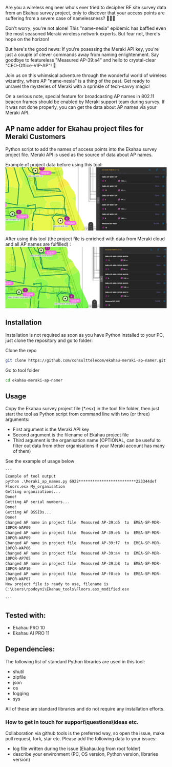 Are you a wireless engineer who's ever tried to decipher RF site survey data from an Ekahau survey project, only to discover that your access points are suffering from a severe case of namelessness? 📡🤷‍♂️

Don't worry; you're not alone! This "name-nesia" epidemic has baffled even the most seasoned Meraki wireless network experts. But fear not, there's hope on the horizon!

But here's the good news: If you're posessing the Meraki API key, you're just a couple of clever commands away from naming enlightenment. Say goodbye to featureless "Measured AP-39:a4" and hello to crystal-clear "CEO-Office-VIP-AP"! 🎉

Join us on this whimsical adventure through the wonderful world of wireless wizardry, where AP "name-nesia" is a thing of the past. Get ready to unravel the mysteries of Meraki with a sprinkle of tech-savvy magic! 

On a serious note, special feature for broadcasting AP names in 802.11 beacon frames should be enabled by Meraki support team during survey. If it was not done properly, you can get the data about AP names via your Meraki API.


## AP name adder for Ekahau project files for Meraki Customers

Python script to add the names of access points into the Ekahau survey project file.
Meraki API is used as the source of data about AP names.


Example of project data before using this tool:
![title](./Screenshot_no_AP_names.png "Initial Ekahau project no AP names")


After using this tool (the project file is enriched with data from Meraki cloud and all AP names are fulfilled)   :
![title](./Screenshot_with_AP_names.png "Ekahau project enriched with AP names")

## Installation

Installation is not required as soon as you have Python installed to your PC, just clone the repository and go to folder:

Clone the repo
```bash
git clone https://github.com/consulttelecom/ekahau-meraki-ap-namer.git
```
Go to tool folder
```bash
cd ekahau-meraki-ap-namer
```

## Usage 

Copy the Ekahau survey project file (*.esx) in the tool file folder, then just start the tool as Python script from command line with two (or three) arguments:

* First argument is the Meraki API key
* Second argument is the filename of Ekahau project file
* Third argument is the organisation name (OPTIONAL, can be useful to filter out data from other organisations if your Meraki account has many of them)

See the example of usage below

	```
	Example of tool output
	python .\Meraki_ap_names.py 6922*************************223344def Floors.esx My_organisation         
	Getting organizations...
	Done!
	Getting AP serial numbers...
	Done!
	Getting AP BSSIDs...
	Done!
	Changed AP name in project file  Measured AP-39:d5  to  EMEA-SP-MDR-10PQR-WAP09
	Changed AP name in project file  Measured AP-39:e6  to  EMEA-SP-MDR-10PQR-WAP09
	Changed AP name in project file  Measured AP-39:f7  to  EMEA-SP-MDR-10PQR-WAP06
	Changed AP name in project file  Measured AP-39:a4  to  EMEA-SP-MDR-10PQR-AP705
	Changed AP name in project file  Measured AP-39:b8  to  EMEA-SP-MDR-10PQR-WAP10
	Changed AP name in project file  Measured AP-f0:eb  to  EMEA-SP-MDR-10PQR-WAP07
	New project file is ready to use, filename is C:\Users\rpodoyni\Ekahau_tools\Floors.esx_modified.esx
	
	```


## Tested with:

* Ekahau PRO 10
* Ekahau AI PRO 11

## Dependencies:
The following list of standard Python libraries are used in this tool:
* shutil
* zipfile
* json
* os
* logging
* sys

All of these are standard libraries and do not require any installation efforts.


### How to get in touch for support\questions\ideas etc.
Collaboration via github tools is the preferred way, so open the issue, make pull request, fork, star etc.
Please add the following data to your issues:
* log file written during the issue (Ekahau.log from root folder)
* describe your environment (PC, OS version, Python version, libraries version)